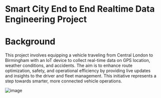 # Smart City End to End Realtime Data Engineering Project

# Background
This project involves equipping a vehicle traveling from Central London to Birmingham with an IoT device to collect real-time data on GPS location, weather conditions, and accidents. The aim is to enhance route optimization, safety, and operational efficiency by providing live updates and insights to the driver and fleet management. This initiative represents a step towards smarter, more connected vehicle operations.

![image](https://github.com/user-attachments/assets/663f8166-1e00-46a7-a1fc-80d21ed9b541)
